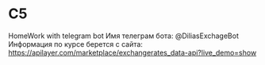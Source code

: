# C5
HomeWork with telegram bot
Имя телеграм бота: @DiliasExchageBot
Информация по курсе берется с сайта: https://apilayer.com/marketplace/exchangerates_data-api?live_demo=show
